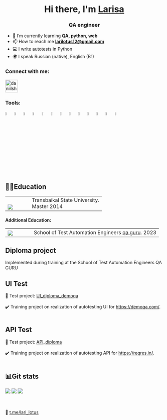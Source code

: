 <h1 align="center">Hi there, I'm <a href="https://github.com/LariLotus" target="_blank">Larisa</a> </h1>
<h3 align="center">QA engineer</h3>

- 🌱 I’m currently learning **QA, python, web**
- 📫 How to reach me **larilotus12@gmail.com**
- :computer: I write autotests in Python
- 🌍 I speak Russian (native), English (B1)

### Connect with me:
<p align="left">
<a href="https://t.me/lari_lotus" target="blank"><img align="center" src="https://raw.githubusercontent.com/daniilshat/daniilshat/2d7eafe5250314b3d422c86b35de062e0f1f5178/icons/Telegram.svg" alt="daniilshat" height="40" width="40" /></a>

### Tools:
<p align="left">
<code><img width="5%" title="Python" src="https://upload.wikimedia.org/wikipedia/commons/thumb/0/0a/Python.svg/1024px-Python.svg.png"></code>
<code><img width="5%" title="Pycharm" src="https://upload.wikimedia.org/wikipedia/commons/thumb/1/1d/PyCharm_Icon.svg/1200px-PyCharm_Icon.svg.png"></code>
<code><img width="5%" title="Pytest" src="https://upload.wikimedia.org/wikipedia/commons/b/ba/Pytest_logo.svg"></code>
<code><img width="5%" title="Selenium" src="https://upload.wikimedia.org/wikipedia/commons/d/d5/Selenium_Logo.png"></code>
<code><img width="5%" title="Selene" src="https://fs.getcourse.ru/fileservice/file/download/a/159627/sc/264/h/e0cabcb69a2df1e6b1086292c020a4a7.png"></code>
<code><img width="5%" title="Requests" src="https://upload.wikimedia.org/wikipedia/commons/a/aa/Requests_Python_Logo.png"></code>
<code><img width="5%" title="Allure Report" src="https://avatars.githubusercontent.com/u/5879127?s=200&v=4"></code>
<code><img width="5%" title="Allure TestOps" src="https://marketplace-cdn.atlassian.com/files/92e2d8c3-2a30-46c0-bf21-2453a4a270d3?fileType=image&mode=full-fit"></code>
<code><img width="5%" title="GitHub" src="https://cdn-icons-png.flaticon.com/512/25/25231.png"></code>
<code><img width="5%" title="SQL" src="https://image.shutterstock.com/image-vector/sql-database-icon-logo-design-260nw-684826648.jpg"></code>
<code><img width="5%" title="Selenoid" src="https://diginomica.com/sites/default/files/images/2017-09/docker-container.jpg"></code>
<code><img width="5%" title="Jenkins" src="https://avatars.githubusercontent.com/u/2520748?v=4"></code>
<code><img width="5%" title="Postman" src="https://user-images.githubusercontent.com/2676579/34940598-17cc20f0-f9be-11e7-8c6d-f0190d502d64.png"></code>
</code>
</p>

<!--Education-->

## :man_student:Education
<table width="100%" border='0'>
   <tr> 
    <td width="25%" valign="bottom"><img src="https://zabgu.ru/photo/html_document/images/Simvolika_universiteta_34887949.png"></td><td valign="middle">Transbaikal State University.</br>Master 2014</td></tr>
  </table>
  
  #### Additional Education:
<table width="100%" border='0'>
   <tr><td width="17%" valign="bottom"><img src="https://fs-thb03.getcourse.ru/fileservice/file/thumbnail/h/10ade88bd24e1860e80490b7c4c98561.png/s/600x/a/159627/sc/101"></td><td valign="middle">School of Test Automation Engineers <a target="_blank" href="https://qa.guru">qa.guru</a>. 2023</td></tr>
  </table>

## Diploma project
Implemented during training at the School of Test Automation Engineers QA GURU
## UI Test
:link: Test project: <a target="_blank" href="https://github.com/LariLotus/UI_diploma_demoqa">UI_diploma_demoqa</a></br></br>
:heavy_check_mark: Training project on realization of autotesting UI for https://demoqa.com/. </br></br>

## API Test
:link: Test project: <a target="_blank" href="https://github.com/LariLotus/API_diploma">API_diploma</a></br></br>
:heavy_check_mark: Training project on realization of autotesting API for https://reqres.in/. </br></br>

## :bar_chart:Git stats

![](http://github-profile-summary-cards.vercel.app/api/cards/stats?username=LariLotus&theme=tokyonight)
![](http://github-profile-summary-cards.vercel.app/api/cards/repos-per-language?username=LariLotus&theme=tokyonight)
![](https://github-profile-summary-cards.vercel.app/api/cards/profile-details?username=LariLotus&theme=tokyonight)


</br></br>
:cherry_blossom: <a target="_blank" href="https://t.me/lari_lotus">t.me/lari_lotus</a>

    
  
